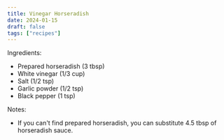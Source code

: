 ```yaml
---
title: Vinegar Horseradish
date: 2024-01-15
draft: false
tags: ["recipes"]
---
```


Ingredients:
- Prepared horseradish (3 tbsp)
- White vinegar (1/3 cup)
- Salt (1/2 tsp)
- Garlic powder (1/2 tsp)
- Black pepper (1 tsp)

Notes:
- If you can't find prepared horseradish, you can substitute 4.5 tbsp of horseradish sauce.